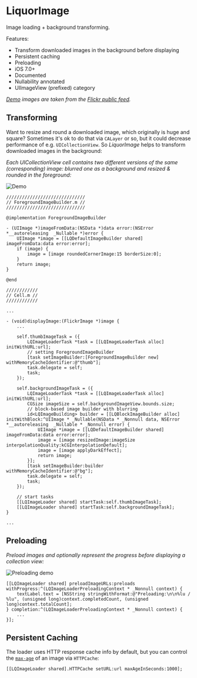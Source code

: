 # LiquorImage

Image loading + background transforming.

Features:
- Transform downloaded images in the background before displaying
- Persistent caching
- Preloading
- iOS 7.0+
- Documented
- Nullability annotated
- UIImageView (prefixed) category

*[Demo](./LiquorImageDemo/) images are taken from the [Flickr public feed](https://www.flickr.com/services/feeds/docs/photos_public/).*

## Transforming

Want to resize and round a downloaded image, which originally is huge and square? Sometimes it's ok to do that via `CALayer` or so, but it could decrease performance of e.g. `UICollectionView`. So *LiquorImage* helps to transform downloaded images in the background:

*Each UICollectionView cell contains two different versions of the same (corresponding) image: blurred one as a background and resized & rounded in the foreground:*

![Demo](https://cloud.githubusercontent.com/assets/578119/11371533/0a32eed0-92da-11e5-877d-318e56e6238f.gif)

```objc
//////////////////////////////
// ForegroundImageBuilder.m //
//////////////////////////////

@implementation ForegroundImageBuilder

- (UIImage *)imageFromData:(NSData *)data error:(NSError *__autoreleasing  _Nullable *)error {
    UIImage *image = [[LQDefaultImageBuilder shared] imageFromData:data error:error];
    if (image) {
        image = [image roundedCornerImage:15 borderSize:0];
    }
    return image;
}

@end

////////////
// Cell.m //
////////////

...

- (void)displayImage:(FlickrImage *)image {
    ...

    self.thumbImageTask = ({
        LQImageLoaderTask *task = [[LQImageLoaderTask alloc] initWithURL:url];
        // setting ForegroundImageBuilder
        [task setImageBuilder:[ForegroundImageBuilder new] withMemoryCacheIdentifier:@"thumb"];
        task.delegate = self;
        task;
    });

    self.backgroundImageTask = ({
        LQImageLoaderTask *task = [[LQImageLoaderTask alloc] initWithURL:url];
        CGSize imageSize = self.backgroundImageView.bounds.size;
        // block-based image builder with blurring
        id<LQImageBuilding> builder = [[LQBlockImageBuilder alloc] initWithBlock:^UIImage * _Nullable(NSData * _Nonnull data, NSError *__autoreleasing  _Nullable * _Nonnull error) {
            UIImage *image = [[LQDefaultImageBuilder shared] imageFromData:data error:error];
            image = [image resizedImage:imageSize interpolationQuality:kCGInterpolationDefault];
            image = [image applyDarkEffect];
            return image;
        }];
        [task setImageBuilder:builder withMemoryCacheIdentifier:@"bg"];
        task.delegate = self;
        task;
    });

    // start tasks
    [[LQImageLoader shared] startTask:self.thumbImageTask];
    [[LQImageLoader shared] startTask:self.backgroundImageTask];
}

...
```

## Preloading

*Preload images and optionally represent the progress before displaying a collection view:*

![Preloading demo](https://cloud.githubusercontent.com/assets/578119/11371531/0a03ca56-92da-11e5-904c-ba81511223c5.gif)

```objc
[[LQImageLoader shared] preloadImageURLs:preloads withProgress:^(LQImageLoaderPreloadingContext * _Nonnull context) {
    textLabel.text = [NSString stringWithFormat:@"Preloading:\n\n%lu / %lu", (unsigned long)context.completedCount, (unsigned long)context.totalCount];
} completion:^(LQImageLoaderPreloadingContext * _Nonnull context) {
    ...
}];
```

## Persistent Caching

The loader uses HTTP response cache info by default, but you can control the [`max-age`](http://www.w3.org/Protocols/rfc2616/rfc2616-sec14.html#sec14.9.3) of an image via `HTTPCache`:

```objc
[[LQImageLoader shared].HTTPCache setURL:url maxAgeInSeconds:1000];
```
